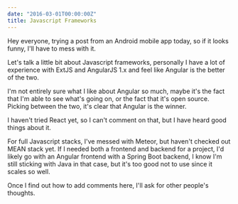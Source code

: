 ```yaml
---
date: "2016-03-01T00:00:00Z"
title: Javascript Frameworks
---
```

Hey everyone, trying a post from an Android mobile app today, so if it looks funny, I'll have to mess with it.

Let's talk a little bit about Javascript frameworks, personally I have a lot of experience with ExtJS and AngularJS 1.x and feel like Angular is the better of the two.

I'm not entirely sure what I like about Angular so much, maybe it's the fact that I'm able to see what's going on, or the fact that it's open source.  Picking between the two, it's clear that Angular is the winner.

I haven't tried React yet, so I can't comment on that, but I have heard good things about it.

For full Javascript stacks, I've messed with Meteor, but haven't checked out MEAN stack yet.  If I needed both a frontend and backend for a project, I'd likely go with an Angular frontend with a Spring Boot backend, I know I'm still sticking with Java in that case, but it's too good not to use since it scales so well.

Once I find out how to add comments here, I'll ask for other people's thoughts.